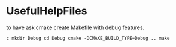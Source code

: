 # UsefulHelpFiles

to have ask cmake create Makefile with debug features.

``c
mkdir Debug
cd Debug
cmake -DCMAKE_BUILD_TYPE=Debug ..
make
``
